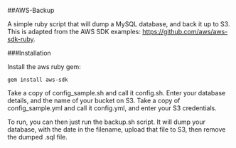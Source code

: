 ##AWS-Backup

A simple ruby script that will dump a MySQL database, and back it up to S3. This is adapted from the AWS SDK examples: https://github.com/aws/aws-sdk-ruby.

###Installation

Install the aws ruby gem:

    gem install aws-sdk

Take a copy of config_sample.sh and call it config.sh. Enter your database details, and the name of your bucket on S3. 
Take a copy of config_sample.yml and call it config.yml, and enter your S3 credentials. 

To run, you can then just run the backup.sh script. It will dump your database, with the date in the filename, upload that file to S3, then remove the dumped .sql file.

